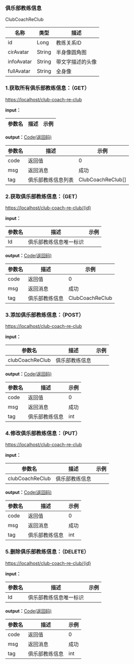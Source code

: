 ### 俱乐部教练信息 ###
<A NAME="ClubCoachReClub">ClubCoachReClub</A>

名称|类型|描述
-|-|-
id                  |Long      |教练关系ID
cirAvatar           |String    |半身像圆角图
infoAvatar          |String    |带文字描述的头像
fullAvatar          |String    |全身像

### 1.获取所有俱乐部教练信息：（GET） ###
[https://localhost/club-coach-re-club](https://localhost/club-coach-re-club)

**input：**

参数名 		|描述	|示例
 --------- | ------|------

**output：**<A HREF="#Code">Code(返回码)</A>

参数名 		|描述	|示例
 --------- | ------|------
code 		|返回值	|0
msg			|返回消息|成功
tag         |俱乐部教练信息列表|ClubCoachReClub[]

### 2.获取俱乐部教练信息：（GET） ###
[https://localhost/club-coach-re-club/{id}](https://localhost/club-coach-re-club/{id})

**input：**

参数名 		|描述	|示例
 --------- | ------|------
Id| 俱乐部教练信息唯一标识 |   

**output：**<A HREF="#Code">Code(返回码)</A>

参数名 		|描述	|示例
 --------- | ------|------
code 		|返回值	|0
msg			|返回消息|成功
tag         |俱乐部教练信息|ClubCoachReClub

### 3.添加俱乐部教练信息：（POST） ###
[https://localhost/club-coach-re-club](https://localhost/club-coach-re-club)

**input：**

参数名 		|描述	|示例
 --------- | ------|------
clubCoachReClub| 俱乐部教练信息 |   

**output：**<A HREF="#Code">Code(返回码)</A>

参数名 		|描述	|示例
 --------- | ------|------
code 		|返回值	|0
msg			|返回消息|成功
tag         |俱乐部教练信息|int

### 4.修改俱乐部教练信息：（PUT） ###
[https://localhost/club-coach-re-club](https://localhost/club-coach-re-club)

**input：**

参数名 		|描述	|示例
 --------- | ------|------
clubCoachReClub| 俱乐部教练信息 |   

**output：**<A HREF="#Code">Code(返回码)</A>

参数名 		|描述	|示例
 --------- | ------|------
code 		|返回值	|0
msg			|返回消息|成功
tag         |俱乐部教练信息|int

### 5.删除俱乐部教练信息：（DELETE） ###
[https://localhost/club-coach-re-club/{id}](https://localhost/club-coach-re-club/{id})

**input：**

参数名 		|描述	|示例
 --------- | ------|------
Id| 俱乐部教练信息唯一标识 |   

**output：**<A HREF="#Code">Code(返回码)</A>

参数名 		|描述	|示例
 --------- | ------|------
code 		|返回值	|0
msg			|返回消息|成功
tag         |俱乐部教练信息|int


